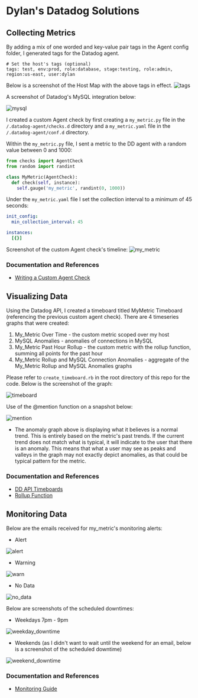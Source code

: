 # Dylan's Datadog Solutions

## Collecting Metrics
By adding a mix of one worded and key-value pair tags in the Agent config folder, I generated tags for the Datadog agent.

````
# Set the host's tags (optional)
tags: test, env:prod, role:database, stage:testing, role:admin, region:us-east, user:dylan
````
Below is a screenshot of the Host Map with the above tags in effect.
![tags](./images/dd_host_map_tags.png)

A screenshot of Datadog's MySQL integration below:

![mysql](./images/dd_mysql.png)

I created a custom Agent check by first creating a ````my_metric.py```` file in the ````/.datadog-agent/checks.d```` directory and a ````my_metric.yaml```` file in the ````/.datadog-agent/conf.d```` directory.

Within the ````my_metric.py```` file, I sent a metric to the DD agent with a random value between 0 and 1000:

````python
from checks import AgentCheck
from random import randint

class MyMetric(AgentCheck):
  def check(self, instance):
    self.gauge('my_metric', randint(0, 1000))
````

Under the ````my_metric.yaml```` file I set the collection interval to a minimum of 45 seconds:
````yaml
init_config:
  min_collection_interval: 45

instances:
  [{}]
````
Screenshot of the custom Agent check's timeline:
![my_metric](./images/my_metric.png)

### Documentation and References
* [Writing a Custom Agent Check](https://blog.devopscomplete.com/writing-a-custom-datadog-agent-check-7367c98ffc5a)

## Visualizing Data
Using the Datadog API, I created a timeboard titled MyMetric Timeboard (referencing the previous custom agent check). There are 4 timeseries graphs that were created:
  1. My_Metric Over Time - the custom metric scoped over my host
  2. MySQL Anomalies - anomalies of connections in MySQL
  3. My_Metric Past Hour Rollup - the custom metric with the rollup function, summing all points for the past hour
  4. My_Metric Rollup and MySQL Connection Anomalies - aggregate of the My_Metric Rollup and MySQL Anomalies graphs

Please refer to ````create_timeboard.rb```` in the root directory of this repo for the code. Below is the screenshot of the graph:

![timeboard](./images/timeboard.png)

Use of the @mention function on a snapshot below:

![mention](./images/timeframe_mention.png)

* The anomaly graph above is displaying what it believes is a normal trend. This is entirely based on the metric's past trends. If the current trend does not match what is typical, it will indicate to the user that there is an anomaly. This means that what a user may see as peaks and valleys in the graph may not exactly depict anomalies, as that could be typical pattern for the metric.

### Documentation and References
* [DD API Timeboards](https://docs.datadoghq.com/api/?lang=ruby#timeboards)
* [Rollup Function](https://docs.datadoghq.com/graphing/#aggregation-groups)

## Monitoring Data
Below are the emails received for my_metric's monitoring alerts:

* Alert

![alert](./images/monitor_alert.png)

* Warning

![warn](./images/monitor_warning.png)

* No Data

![no_data](./images/monitor_no_data.png)

Below are screenshots of the scheduled downtimes:

* Weekdays 7pm - 9pm

![weekday_downtime](./images/weekday_downtime.png)

* Weekends (as I didn't want to wait until the weekend for an email, below is a screenshot of the scheduled downtime)

![weekend_downtime](./images/weekend_downtime.png)

### Documentation and References
* [Monitoring Guide](https://docs.datadoghq.com/guides/monitors/#setup-notifications)
